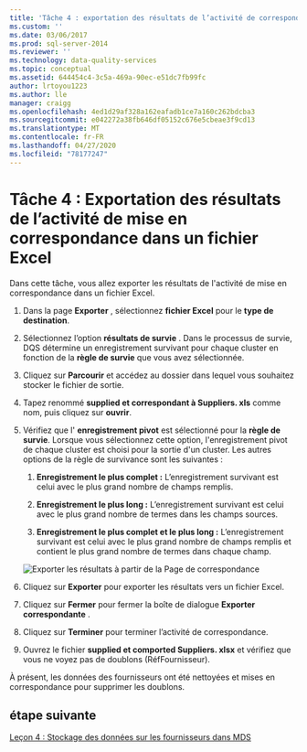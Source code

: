 ```yaml
---
title: 'Tâche 4 : exportation des résultats de l’activité de correspondance dans un fichier Excel | Microsoft Docs'
ms.custom: ''
ms.date: 03/06/2017
ms.prod: sql-server-2014
ms.reviewer: ''
ms.technology: data-quality-services
ms.topic: conceptual
ms.assetid: 644454c4-3c5a-469a-90ec-e51dc7fb99fc
author: lrtoyou1223
ms.author: lle
manager: craigg
ms.openlocfilehash: 4ed1d29af328a162eafadb1ce7a160c262bdcba3
ms.sourcegitcommit: e042272a38fb646df05152c676e5cbeae3f9cd13
ms.translationtype: MT
ms.contentlocale: fr-FR
ms.lasthandoff: 04/27/2020
ms.locfileid: "78177247"
---
```

# <a name="task-4-exporting-the-results-from-matching-activity-to-an-excel-file"></a>Tâche 4 : Exportation des résultats de l’activité de mise en correspondance dans un fichier Excel
  Dans cette tâche, vous allez exporter les résultats de l'activité de mise en correspondance dans un fichier Excel.

1.  Dans la page **Exporter** , sélectionnez **fichier Excel** pour le **type de destination**.

2.  Sélectionnez l’option **résultats de survie** . Dans le processus de survie, DQS détermine un enregistrement survivant pour chaque cluster en fonction de la **règle de survie** que vous avez sélectionnée.

3.  Cliquez sur **Parcourir** et accédez au dossier dans lequel vous souhaitez stocker le fichier de sortie.

4.  Tapez renommé **supplied et correspondant à Suppliers. xls** comme nom, puis cliquez sur **ouvrir**.

5.  Vérifiez que l' **enregistrement pivot** est sélectionné pour la **règle de survie**. Lorsque vous sélectionnez cette option, l'enregistrement pivot de chaque cluster est choisi pour la sortie d'un cluster. Les autres options de la règle de survivance sont les suivantes :

    1.  **Enregistrement le plus complet :** L’enregistrement survivant est celui avec le plus grand nombre de champs remplis.

    2.  **Enregistrement le plus long :** L’enregistrement survivant est celui avec le plus grand nombre de termes dans les champs sources.

    3.  **Enregistrement le plus complet et le plus long :** L’enregistrement survivant est celui avec le plus grand nombre de champs remplis et contient le plus grand nombre de termes dans chaque champ.

     ![Exporter les résultats à partir de la Page de correspondance](../../2014/tutorials/media/et-exportingtheresultsfrommatoanexcelfile.jpg "Exporter les résultats à partir de la Page de correspondance")

6.  Cliquez sur **Exporter** pour exporter les résultats vers un fichier Excel.

7.  Cliquez sur **Fermer** pour fermer la boîte de dialogue **Exporter correspondante** .

8.  Cliquez sur **Terminer** pour terminer l’activité de correspondance.

9. Ouvrez le fichier **supplied et comported Suppliers. xlsx** et vérifiez que vous ne voyez pas de doublons (RéfFournisseur).

 À présent, les données des fournisseurs ont été nettoyées et mises en correspondance pour supprimer les doublons.

## <a name="next-step"></a>étape suivante
 [Leçon 4 : Stockage des données sur les fournisseurs dans MDS](../../2014/tutorials/lesson-4-storing-supplier-data-in-mds.md)


